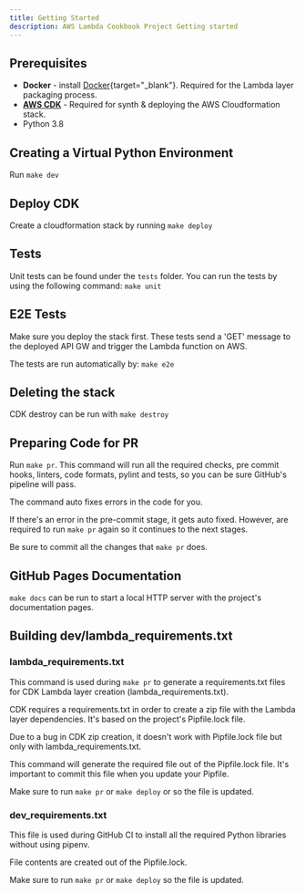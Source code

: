 ```yaml
---
title: Getting Started
description: AWS Lambda Cookbook Project Getting started
---
```

## Prerequisites
* **Docker** - install [Docker](https://www.docker.com/){target="_blank"}. Required for the Lambda layer packaging process.
* **[AWS CDK](cdk.md)** - Required for synth & deploying the AWS Cloudformation stack.
* Python 3.8


## Creating a Virtual Python Environment 
Run ``make dev``

## Deploy CDK
Create a cloudformation stack by running ``make deploy``


## Tests
Unit tests can be found under the ``tests`` folder.
You can run the tests by using the following command: ``make unit``

## E2E Tests
Make sure you deploy the stack first.
These tests send a 'GET' message to the deployed API GW and trigger the Lambda function on AWS.

The tests are run automatically by: ``make e2e``


## Deleting the stack
CDK destroy can be run with ``make destroy``

## Preparing Code for PR
Run ``make pr``. This command will run all the required checks, pre commit hooks, linters, code formats, pylint and tests, so you can be sure GitHub's pipeline will pass.

The command auto fixes errors in the code for you. 

If there's an error in the pre-commit stage, it gets auto fixed. However, are required to run ``make pr`` again so it continues to the next stages.

Be sure to commit all the changes that ``make pr`` does.

## GitHub Pages Documentation
``make docs`` can be run to start a local HTTP server with the project's documentation pages.

## Building dev/lambda_requirements.txt
### lambda_requirements.txt
This command is used during ``make pr`` to generate a requirements.txt files for CDK Lambda layer creation (lambda_requirements.txt). 

CDK requires a requirements.txt in order to create a zip file with the Lambda layer dependencies. It's based on the project's Pipfile.lock file. 

Due to a bug in CDK zip creation, it doesn't work with Pipfile.lock file but only with lambda_requirements.txt. 

This command will generate the required file out of the Pipfile.lock file. It's important to commit this file when you update your Pipfile. 

Make sure to run  ``make pr`` or ``make deploy`` or so the file is updated.

### dev_requirements.txt
This file is used during GitHub CI to install all the required Python libraries without using pipenv. 

File contents are created out of the Pipfile.lock.

Make sure to run  ``make pr`` or ``make deploy`` so the file is updated.